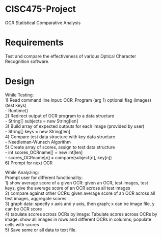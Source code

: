 # CISC475-Project
OCR Statistical Comparative Analysis

# Requirements
Test and compare the effectiveness of various Optical Character Recognition software.

# Design
While Testing:  
	1) Read command line input: OCR_Program (arg 1) optional flag (images) (test keys)  
		- Runtime()  
	2) Redirect output of OCR program to a data structure   
		- String[] subjects = new String[len]  
	3) Build array of expected outputs for each image (provided by user)  
		- String[] keys = new String[len]  
	4) Compare test data structure with key data structure  
		- Needleman-Wunsch Algorithm  
	5) Create array of scores, assign to test data structure  
		- int scores_OCRname[] = new int[len]  
		- scores_OCRname[n] = compare(subject[n], key[n])  
	6) Prompt for next OCR  
  
While Analyzing:  
	Prompt user for different functionality:  
	1) show average score of a given OCR: given an OCR, test images, test keys, give the average score of an OCR across all test images   
	2) compare against other OCRs: given average score of an OCR across all test images, aggregate scores  
	3) graph data: specify x axis and y axis, then graph; x can be image file, y can be OCR score  
	4) tabulate scores across OCRs by image: Tabulate scores across OCRs by image: show all images in rows and different OCRs in columns; populate cells with scores  
	5) Save some or all data to text file.  

